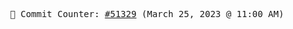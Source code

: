 <p align="center">
    <samp>
        📮 Commit Counter: <a href="https://github.com/Javascript-void0/Javascript-void0/commits/main">#51329</a> (March 25, 2023 @ 11:00 AM)
    </samp>
</p>